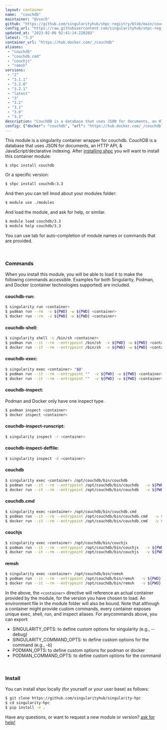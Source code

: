 ```yaml
---
layout: container
name:  "couchdb"
maintainer: "@vsoch"
github: "https://github.com/singularityhub/shpc-registry/blob/main/couchdb/container.yaml"
config_url: "https://raw.githubusercontent.com/singularityhub/shpc-registry/main/couchdb/container.yaml"
updated_at: "2023-02-06 02:41:14.220203"
latest: "3.3"
container_url: "https://hub.docker.com/_/couchdb"
aliases:
 - "couchdb"
 - "couchdb.cmd"
 - "couchjs"
 - "remsh"
versions:
 - "2"
 - "3.1.1"
 - "3.2.0"
 - "3.2.1"
 - "latest"
 - "3"
 - "3.2"
 - "3.1"
 - "3.0"
 - "3.3"
description: "CouchDB is a database that uses JSON for documents, an HTTP API, & JavaScript/declarative indexing."
config: {"docker": "couchdb", "url": "https://hub.docker.com/_/couchdb", "maintainer": "@vsoch", "description": "CouchDB is a database that uses JSON for documents, an HTTP API, & JavaScript/declarative indexing.", "latest": {"3.3": "sha256:09d5e033b3bc4bd43746529188747ea1f3171da37b030ed6d1870f69fcfb4ad2"}, "tags": {"2": "sha256:2e48c0f4c5bd780169441fcdc5e0ccc545e2f5df14a0e7fdb288bde4818beed4", "3.1.1": "sha256:b422509b1648306dee1038f41756a982aefa17f986fa8ba18f6cd80e433dafdf", "3.2.0": "sha256:721df2c2a5da1b477e3976f3f10c3d1f015ba3c0101fb49efdcb7062b695a32c", "3.2.1": "sha256:37a7a9aab050c8c376b012d9c52da58e2c94d221b0eb5567edb88d8ceca096ee", "latest": "sha256:09d5e033b3bc4bd43746529188747ea1f3171da37b030ed6d1870f69fcfb4ad2", "3": "sha256:09d5e033b3bc4bd43746529188747ea1f3171da37b030ed6d1870f69fcfb4ad2", "3.2": "sha256:824bfc746f289f37129c7bdf3f463564fcae874a316d1411cebf6c75deba6151", "3.1": "sha256:833f239931b93786e7bd6e01811c87c825a43168181cc00746e2f34707e8915a", "3.0": "sha256:3257ad20542c483e744cf747641fb20d6b75ef627ff273f78be9e371e35f9608", "3.3": "sha256:09d5e033b3bc4bd43746529188747ea1f3171da37b030ed6d1870f69fcfb4ad2"}, "aliases": {"couchdb": "/opt/couchdb/bin/couchdb", "couchdb.cmd": "/opt/couchdb/bin/couchdb.cmd", "couchjs": "/opt/couchdb/bin/couchjs", "remsh": "/opt/couchdb/bin/remsh"}}
---
```


This module is a singularity container wrapper for couchdb.
CouchDB is a database that uses JSON for documents, an HTTP API, & JavaScript/declarative indexing.
After [installing shpc](#install) you will want to install this container module:


```bash
$ shpc install couchdb
```

Or a specific version:

```bash
$ shpc install couchdb:3.3
```

And then you can tell lmod about your modules folder:

```bash
$ module use ./modules
```

And load the module, and ask for help, or similar.

```bash
$ module load couchdb/3.3
$ module help couchdb/3.3
```

You can use tab for auto-completion of module names or commands that are provided.

<br>

### Commands

When you install this module, you will be able to load it to make the following commands accessible.
Examples for both Singularity, Podman, and Docker (container technologies supported) are included.

#### couchdb-run:

```bash
$ singularity run <container>
$ podman run --rm  -v ${PWD} -w ${PWD} <container>
$ docker run --rm  -v ${PWD} -w ${PWD} <container>
```

#### couchdb-shell:

```bash
$ singularity shell -s /bin/sh <container>
$ podman run --it --rm --entrypoint /bin/sh  -v ${PWD} -w ${PWD} <container>
$ docker run --it --rm --entrypoint /bin/sh  -v ${PWD} -w ${PWD} <container>
```

#### couchdb-exec:

```bash
$ singularity exec <container> "$@"
$ podman run --it --rm --entrypoint ""  -v ${PWD} -w ${PWD} <container> "$@"
$ docker run --it --rm --entrypoint ""  -v ${PWD} -w ${PWD} <container> "$@"
```

#### couchdb-inspect:

Podman and Docker only have one inspect type.

```bash
$ podman inspect <container>
$ docker inspect <container>
```

#### couchdb-inspect-runscript:

```bash
$ singularity inspect -r <container>
```

#### couchdb-inspect-deffile:

```bash
$ singularity inspect -d <container>
```


#### couchdb

```bash
$ singularity exec <container> /opt/couchdb/bin/couchdb
$ podman run --it --rm --entrypoint /opt/couchdb/bin/couchdb   -v ${PWD} -w ${PWD} <container> -c " $@"
$ docker run --it --rm --entrypoint /opt/couchdb/bin/couchdb   -v ${PWD} -w ${PWD} <container> -c " $@"
```


#### couchdb.cmd

```bash
$ singularity exec <container> /opt/couchdb/bin/couchdb.cmd
$ podman run --it --rm --entrypoint /opt/couchdb/bin/couchdb.cmd   -v ${PWD} -w ${PWD} <container> -c " $@"
$ docker run --it --rm --entrypoint /opt/couchdb/bin/couchdb.cmd   -v ${PWD} -w ${PWD} <container> -c " $@"
```


#### couchjs

```bash
$ singularity exec <container> /opt/couchdb/bin/couchjs
$ podman run --it --rm --entrypoint /opt/couchdb/bin/couchjs   -v ${PWD} -w ${PWD} <container> -c " $@"
$ docker run --it --rm --entrypoint /opt/couchdb/bin/couchjs   -v ${PWD} -w ${PWD} <container> -c " $@"
```


#### remsh

```bash
$ singularity exec <container> /opt/couchdb/bin/remsh
$ podman run --it --rm --entrypoint /opt/couchdb/bin/remsh   -v ${PWD} -w ${PWD} <container> -c " $@"
$ docker run --it --rm --entrypoint /opt/couchdb/bin/remsh   -v ${PWD} -w ${PWD} <container> -c " $@"
```



In the above, the `<container>` directive will reference an actual container provided
by the module, for the version you have chosen to load. An environment file in the
module folder will also be bound. Note that although a container
might provide custom commands, every container exposes unique exec, shell, run, and
inspect aliases. For anycommands above, you can export:

 - SINGULARITY_OPTS: to define custom options for singularity (e.g., --debug)
 - SINGULARITY_COMMAND_OPTS: to define custom options for the command (e.g., -b)
 - PODMAN_OPTS: to define custom options for podman or docker
 - PODMAN_COMMAND_OPTS: to define custom options for the command

<br>

### Install

You can install shpc locally (for yourself or your user base) as follows:

```bash
$ git clone https://github.com/singularityhub/singularity-hpc
$ cd singularity-hpc
$ pip install -e .
```

Have any questions, or want to request a new module or version? [ask for help!](https://github.com/singularityhub/singularity-hpc/issues)